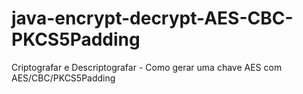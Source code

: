# java-encrypt-decrypt-AES-CBC-PKCS5Padding
Criptografar e Descriptografar - Como gerar uma chave AES com AES/CBC/PKCS5Padding
